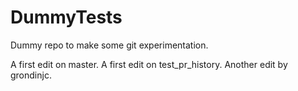 DummyTests
==========

Dummy repo to make some git experimentation.

A first edit on master.
A first edit on test_pr_history.
Another edit by grondinjc.
